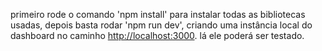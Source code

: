 
primeiro rode o comando 'npm install' para instalar todas as bibliotecas usadas, depois basta rodar 'npm run dev', criando uma instância local do dashboard no caminho [http://localhost:3000](http://localhost:3000). lá ele poderá ser testado.


